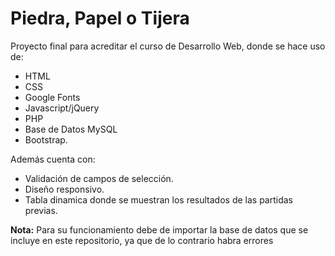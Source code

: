 # Piedra, Papel o Tijera

Proyecto final para acreditar el curso de Desarrollo Web, donde se hace uso de:

* HTML
* CSS
* Google Fonts
* Javascript/jQuery
* PHP
* Base de Datos MySQL
* Bootstrap.

Además cuenta con:

* Validación de campos de selección.
* Diseño responsivo.
* Tabla dinamica donde se muestran los resultados de las partidas previas.

**Nota:** Para su funcionamiento debe de importar la base de datos que se incluye en este repositorio, ya que de lo contrario habra errores